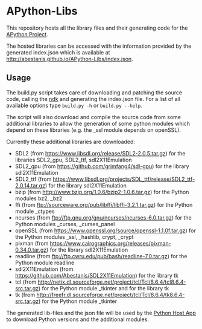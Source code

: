 # APython-Libs
This repository hosts all the library files and their generating code for the [APython Project](https://github.com/Abestanis/APython).

The hosted libraries can be accessed with the information provided by the generated index.json which is available at http://abestanis.github.io/APython-Libs/index.json.

## Usage

The build.py script takes care of downloading and patching the source code, calling the [ndk](https://developer.android.com/tools/sdk/ndk/index.html) and generating the index.json file.
For a list of all available options type ```build.py -h``` or ```build.py --help```.

The script will also download and compile the source code from some additional libraries to allow the generation of some python modules which depend on these libraries (e.g. the _ssl module depends on openSSL).

Currently these additional libraries are downloaded:
* SDL2 (from https://www.libsdl.org/release/SDL2-2.0.5.tar.gz) for the libraries SDL2_gpu, SDL2_ttf, sdl2X11Emulation
* SDL2_gpu (from https://github.com/grimfang4/sdl-gpu) for the library sdl2X11Emulation
* SDL2_ttf (from https://www.libsdl.org/projects/SDL_ttf/release/SDL2_ttf-2.0.14.tar.gz) for the library sdl2X11Emulation
* bzip (from http://www.bzip.org/1.0.6/bzip2-1.0.6.tar.gz) for the Python modules bz2, _bz2
* ffi (from ftp://sourceware.org/pub/libffi/libffi-3.2.1.tar.gz) for the Python module _ctypes
* ncurses (from ftp://ftp.gnu.org/gnu/ncurses/ncurses-6.0.tar.gz) for the Python modules _curses, _curses_panel
* openSSL (from https://www.openssl.org/source/openssl-1.1.0f.tar.gz) for the Python modules _ssl, _hashlib, crypt, _crypt
* pixman (from https://www.cairographics.org/releases/pixman-0.34.0.tar.gz) for the library sdl2X11Emulation
* readline (from ftp://ftp.cwru.edu/pub/bash/readline-7.0.tar.gz) for the Python module readline
* sdl2X11Emulation (from https://github.com/Abestanis/SDL2X11Emulation) for the library tk
* tcl (from http://netix.dl.sourceforge.net/project/tcl/Tcl/8.6.4/tcl8.6.4-src.tar.gz) for the Python module _tkinter and for the library tk
* tk (from http://freefr.dl.sourceforge.net/project/tcl/Tcl/8.6.4/tk8.6.4-src.tar.gz) for the Python module _tkinter


The generated lib-files and the json file will be used by the [Python Host App](https://github.com/Abestanis/APython) to download Python versions and the additional modules.
